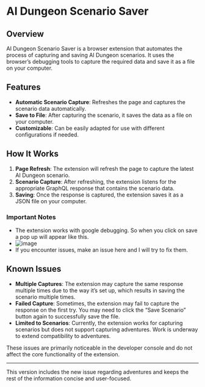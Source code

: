 # AI Dungeon Scenario Saver

## Overview

AI Dungeon Scenario Saver is a browser extension that automates the process of capturing and saving AI Dungeon scenarios. It uses the browser’s debugging tools to capture the required data and save it as a file on your computer.

## Features

- **Automatic Scenario Capture**: Refreshes the page and captures the scenario data automatically.
- **Save to File**: After capturing the scenario, it saves the data as a file on your computer.
- **Customizable**: Can be easily adapted for use with different configurations if needed.

## How It Works

1. **Page Refresh**: The extension will refresh the page to capture the latest AI Dungeon scenario.
2. **Scenario Capture**: After refreshing, the extension listens for the appropriate GraphQL response that contains the scenario data.
3. **Saving**: Once the response is captured, the extension saves it as a JSON file on your computer.

### Important Notes

- The extension works with google debugging. So when you click on save a pop up will appear like this.
- ![image](https://github.com/user-attachments/assets/61a1e6a0-c427-4f0a-b397-7ebfc6a90f99)
- If you encounter issues, make an issue here and I will try to fix them.

## Known Issues

- **Multiple Captures**: The extension may capture the same response multiple times due to the way it’s set up, which results in saving the scenario multiple times.
- **Failed Capture**: Sometimes, the extension may fail to capture the response on the first try. You may need to click the “Save Scenario” button again to successfully save the file.
- **Limited to Scenarios**: Currently, the extension works for capturing scenarios but does not support capturing adventures. Work is underway to extend compatibility to adventures.

These issues are primarily noticeable in the developer console and do not affect the core functionality of the extension.

---

This version includes the new issue regarding adventures and keeps the rest of the information concise and user-focused.
